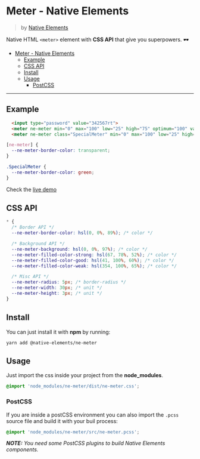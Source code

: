 # Meter - Native Elements
> by [Native Elements](https://github.com/equinusocio/native-elements)

Native HTML `<meter>` element with **CSS API** that give you superpowers. 🕶

<!-- TOC -->

- [Meter - Native Elements](#meter---native-elements)
  - [Example](#example)
  - [CSS API](#css-api)
  - [Install](#install)
  - [Usage](#usage)
    - [PostCSS](#postcss)

<!-- /TOC -->

---

## Example

```html
  <input type="password" value="342567rt">
  <meter ne-meter min="0" max="100" low="25" high="75" optimum="100" value="10"></meter>
  <meter ne-meter class="SpecialMeter" min="0" max="100" low="25" high="75" optimum="100" value="10"></meter>
```

```css
[ne-meter] {
  --ne-meter-border-color: transparent;
}

.SpecialMeter {
  --ne-meter-border-color: green;
}
```

Check the [live demo](https://ne-meter.stackblitz.io/)


## CSS API

```css
* {
  /* Border API */
  --ne-meter-border-color: hsl(0, 0%, 89%); /* color */

  /* Background API */
  --ne-meter-background: hsl(0, 0%, 97%); /* color */
  --ne-meter-filled-color-strong: hsl(67, 78%, 52%); /* color */
  --ne-meter-filled-color-good: hsl(41, 100%, 60%); /* color */
  --ne-meter-filled-color-weak: hsl(354, 100%, 65%); /* color */

  /* Misc API */
  --ne-meter-radius: 5px; /* border-radius */
  --ne-meter-width: 30px; /* unit */
  --ne-meter-height: 3px; /* unit */
}
```

## Install

You can just install it with **npm** by running:
```
yarn add @native-elements/ne-meter
```


## Usage
Just import the css inside your project from the **node_modules**.
```css
@import 'node_modules/ne-meter/dist/ne-meter.css';
```

### PostCSS
If you are inside a postCSS environment you can also import the `.pcss` source file and build it with your buil process:
```css
@import 'node_modules/ne-meter/src/ne-meter.pcss';
```

_**NOTE:** You need some PostCSS plugins to build Native Elements components._